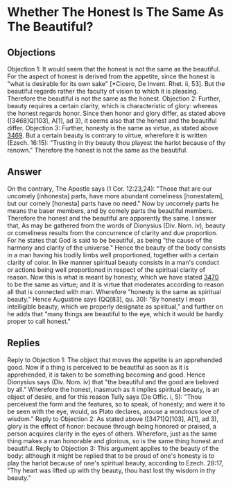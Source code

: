# Whether The Honest Is The Same As The Beautiful?
## Objections
Objection 1: It would seem that the honest is not the same as the beautiful. For the aspect of honest is derived from the appetite, since the honest is "what is desirable for its own sake" [*Cicero, De Invent. Rhet. ii, 53]. But the beautiful regards rather the faculty of vision to which it is pleasing. Therefore the beautiful is not the same as the honest.
Objection 2: Further, beauty requires a certain clarity, which is characteristic of glory: whereas the honest regards honor. Since then honor and glory differ, as stated above ([3468]Q[103], A[1], ad 3), it seems also that the honest and the beautiful differ.
Objection 3: Further, honesty is the same as virtue, as stated above [3469](A[1]). But a certain beauty is contrary to virtue, wherefore it is written (Ezech. 16:15): "Trusting in thy beauty thou playest the harlot because of thy renown." Therefore the honest is not the same as the beautiful.
## Answer
On the contrary, The Apostle says (1 Cor. 12:23,24): "Those that are our uncomely [inhonesta] parts, have more abundant comeliness [honestatem], but our comely [honesta] parts have no need." Now by uncomely parts he means the baser members, and by comely parts the beautiful members. Therefore the honest and the beautiful are apparently the same.
I answer that, As may be gathered from the words of Dionysius (Div. Nom. iv), beauty or comeliness results from the concurrence of clarity and due proportion. For he states that God is said to be beautiful, as being "the cause of the harmony and clarity of the universe." Hence the beauty of the body consists in a man having his bodily limbs well proportioned, together with a certain clarity of color. In like manner spiritual beauty consists in a man's conduct or actions being well proportioned in respect of the spiritual clarity of reason. Now this is what is meant by honesty, which we have stated [3470](A[1]) to be the same as virtue; and it is virtue that moderates according to reason all that is connected with man. Wherefore "honesty is the same as spiritual beauty." Hence Augustine says (QQ[83], qu. 30): "By honesty I mean intelligible beauty, which we properly designate as spiritual," and further on he adds that "many things are beautiful to the eye, which it would be hardly proper to call honest."
## Replies
Reply to Objection 1: The object that moves the appetite is an apprehended good. Now if a thing is perceived to be beautiful as soon as it is apprehended, it is taken to be something becoming and good. Hence Dionysius says (Div. Nom. iv) that "the beautiful and the good are beloved by all." Wherefore the honest, inasmuch as it implies spiritual beauty, is an object of desire, and for this reason Tully says (De Offic. i, 5): "Thou perceivest the form and the features, so to speak, of honesty; and were it to be seen with the eye, would, as Plato declares, arouse a wondrous love of wisdom."
Reply to Objection 2: As stated above ([3471]Q[103], A[1], ad 3), glory is the effect of honor: because through being honored or praised, a person acquires clarity in the eyes of others. Wherefore, just as the same thing makes a man honorable and glorious, so is the same thing honest and beautiful.
Reply to Objection 3: This argument applies to the beauty of the body: although it might be replied that to be proud of one's honesty is to play the harlot because of one's spiritual beauty, according to Ezech. 28:17, "Thy heart was lifted up with thy beauty, thou hast lost thy wisdom in thy beauty."